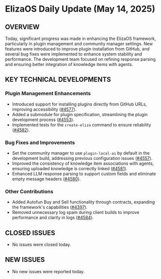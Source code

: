 # ElizaOS Daily Update (May 14, 2025)

## OVERVIEW 
Today, significant progress was made in enhancing the ElizaOS framework, particularly in plugin management and community manager settings. New features were introduced to improve plugin installation from GitHub, and several bug fixes were implemented to enhance system stability and performance. The development team focused on refining response parsing and ensuring better integration of knowledge items with agents.

## KEY TECHNICAL DEVELOPMENTS

### Plugin Management Enhancements
- Introduced support for installing plugins directly from GitHub URLs, improving accessibility ([#4577](https://github.com/elizaos/eliza/pull/4577)).
- Added a submodule for plugin specification, streamlining the plugin development process ([#4553](https://github.com/elizaos/eliza/pull/4553)).
- Implemented tests for the `create-eliza` command to ensure reliability ([#4582](https://github.com/elizaos/eliza/pull/4582)).

### Bug Fixes and Improvements
- Set the community manager to use `plugin-local-ai` by default in the development build, addressing previous configuration issues ([#4557](https://github.com/elizaos/eliza/pull/4557)).
- Improved the consistency of knowledge item associations with agents, ensuring uploaded knowledge is correctly linked ([#4581](https://github.com/elizaos/eliza/pull/4581)).
- Enhanced LLM response parsing to support custom fields and eliminate empty message headers ([#4580](https://github.com/elizaos/eliza/pull/4580)).

### Other Contributions
- Added Autofun Buy and Sell functionality through contracts, expanding the framework's capabilities ([#4397](https://github.com/elizaos/eliza/pull/4397)).
- Removed unnecessary log spam during client builds to improve performance and clarity in logs ([#4584](https://github.com/elizaos/eliza/pull/4584)).

## CLOSED ISSUES
- No issues were closed today.

## NEW ISSUES
- No new issues were reported today.